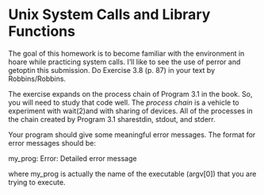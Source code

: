 # Unix System Calls and Library Functions

The goal of this homework is to become familiar with the environment in hoare while practicing system calls. I’ll like to see the use of perror and getoptin this submission. Do Exercise 3.8 (p. 87) in your text by Robbins/Robbins.

The exercise expands on the process chain of Program 3.1 in the book. So, you will need to study that code well. The *process chain* is a vehicle to experiment with wait(2)and with sharing of devices. All of the processes in the chain created by Program 3.1 sharestdin, stdout, and stderr.

Your program should give some meaningful error messages. The format for error messages should be:

my_prog: Error: Detailed error message

where my_prog is actually the name of the executable (argv[0]) that you are trying to execute.